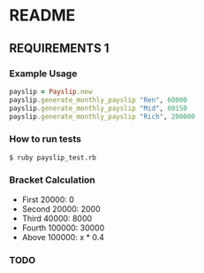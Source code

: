 # README

## REQUIREMENTS 1

### Example Usage
```ruby
payslip = Payslip.new
payslip.generate_monthly_payslip "Ren", 60000
payslip.generate_monthly_payslip "Mid", 80150
payslip.generate_monthly_payslip "Rich", 200000
```

### How to run tests
```bash
$ ruby payslip_test.rb
```

### Bracket Calculation

- First 20000: 0
- Second 20000: 2000
- Third 40000: 8000
- Fourth 100000: 30000
- Above 100000: x * 0.4

### TODO
